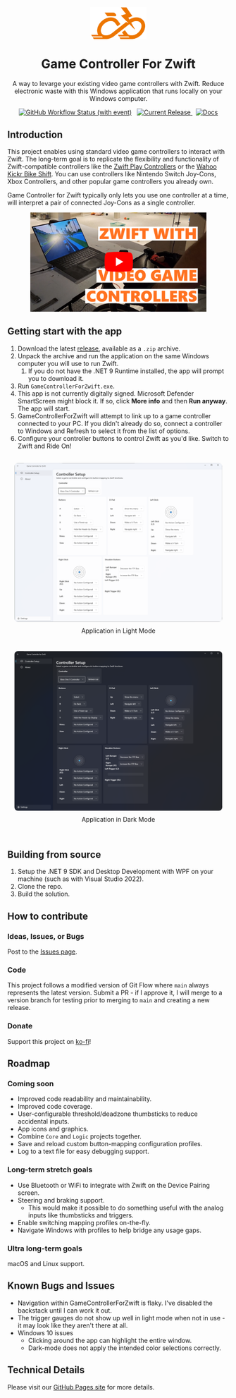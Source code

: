 <p align="center">
  <img width="128" align="center" src="docs/assets/images/logo.png">
</p>
<h1 align="center">
  Game Controller For Zwift
</h1>

<p align="center">
  A way to levarge your existing video game controllers with Zwift. Reduce electronic waste with this Windows application that runs locally on your Windows computer.
</p>

<p align="center">
  <a href="https://github.com/VoltageSolutions/GameControllerForZwift/actions/workflows/merge.yml"><img alt="GitHub Workflow Status (with event)" src="https://img.shields.io/github/actions/workflow/status/VoltageSolutions/GameControllerForZwift/merge.yml"></a>
  &nbsp;
  <a href="https://github.com/VoltageSolutions/GameControllerForZwift/releases">
    <img alt="Current Release" src="https://img.shields.io/github/release/VoltageSolutions/GameControllerForZwift.svg"/>
  </a>
  &nbsp;
  <a href="https://VoltageSolutions.github.io/GameControllerForZwift" title="Docs"><img title="Docs" src="https://github.com/VoltageSolutions/GameControllerForZwift/actions/workflows/publish_docs.yml/badge.svg"/></a>
</p>

## Introduction

This project enables using standard video game controllers to interact with Zwift. The long-term goal is to replicate the flexibility and functionality of Zwift-compatible controllers like the [Zwift Play Controllers](https://us.zwift.com/products/zwift-play?variant=43737779896576) or the [Wahoo Kickr Bike Shift](https://www.wahoofitness.com/devices/indoor-cycling/smart-bikes/kickr-bike-shift-buy). You can use controllers like Nintendo Switch Joy-Cons, Xbox Controllers, and other popular game controllers you already own.

Game Controller for Zwift typically only lets you use one controller at a time, will interpret a pair of connected Joy-Cons as a single controller.

<p align="center">
  <a href="https://www.youtube.com/watch?v=mYImJKFE6OI">
      <img src="./docs/assets/images/thumbnail_preview.png" width="400">
  </a>
</p>

## Getting start with the app

1. Download the latest [release](https://github.com/VoltageSolutions/GameControllerForZwift/releases), available as a `.zip` archive.
1. Unpack the archive and run the application on the same Windows computer you will use to run Zwift.
    1. If you do not have the .NET 9 Runtime installed, the app will prompt you to download it.
1. Run `GameControllerForZwift.exe`.
1. This app is not currently digitally signed. Microsoft Defender SmartScreen might block it. If so, click **More info** and then **Run anyway**. The app will start.
1. GameControllerForZwift will attempt to link up to a game controller connected to your PC. If you didn't already do so, connect a controller to Windows and Refresh to select it from the list of options.
1. Configure your controller buttons to control Zwift as you'd like. Switch to Zwift and Ride On!

<div style="display: flex; flex-wrap: wrap; gap: 24px; justify-content: center; max-width: 100%; padding: 16px;">
  <div style="flex: 1 1 calc(50% - 16px); min-width: 300px; max-width: 600px; text-align: center;">
    <img src="docs/assets/images/homescreen_lightmode.png" alt="Image 1" style="width: 100%; height: auto; border-radius: 8px;">
    <p style="margin-top: 8px;">Application in Light Mode</p>
  </div>
  <div style="flex: 1 1 calc(50% - 16px); min-width: 300px; max-width: 600px; text-align: center;">
    <img src="docs/assets/images/homescreen_darkmode.png" alt="Image 2" style="width: 100%; height: auto; border-radius: 8px;">
    <p style="margin-top: 8px;">Application in Dark Mode</p>
  </div>
</div>

## Building from source

1. Setup the .NET 9 SDK and Desktop Development with WPF on your machine (such as with Visual Studio 2022).
1. Clone the repo.
1. Build the solution.

## How to contribute

### Ideas, Issues, or Bugs

Post to the [Issues page](https://github.com/VoltageSolutions/GameControllerForZwift/issues).

### Code

This project follows a modified version of Git Flow where `main` always represents the latest version. Submit a PR - if I approve it, I will merge to a version branch for testing prior to merging to `main` and creating a new release.

### Donate

Support this project on [ko-fi](https://ko-fi.com/voltagesolutions)!

## Roadmap

### Coming soon

- Improved code readability and maintainability.
- Improved code coverage.
- User-configurable threshold/deadzone thumbsticks to reduce accidental inputs.
- App icons and graphics.
- Combine `Core` and `Logic` projects together.
- Save and reload custom button-mapping configuration profiles.
- Log to a text file for easy debugging support.

### Long-term stretch goals

- Use Bluetooth or WiFi to integrate with Zwift on the Device Pairing screen.
- Steering and braking support.
  - This would make it possible to do something useful with the analog inputs like thumbsticks and triggers.
- Enable switching mapping profiles on-the-fly.
- Navigate Windows with profiles to help bridge any usage gaps.

### Ultra long-term goals

macOS and Linux support.

## Known Bugs and Issues

- Navigation within GameControllerForZwift is flaky. I've disabled the backstack until I can work it out.
- The trigger gauges do not show up well in light mode when not in use - it may look like they aren't there at all.
- Windows 10 issues
  - Clicking around the app can highlight the entire window.
  - Dark-mode does not apply the intended color selections correctly.

## Technical Details

Please visit our [GitHub Pages site](https://VoltageSolutions.github.io/GameControllerForZwift) for more details.
